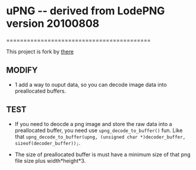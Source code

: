 # uPNG -- derived from LodePNG version 20100808
==========================================
 
This project is fork by [there]()

## MODIFY
- 1 add a way to ouput data, so you can decode image data into preallocated buffers.

## TEST

- If you need to deocde a png image and store the raw data into a preallocated buffer, you need use `upng_decode_to_buffer()` fun. Like that `upng_decode_to_buffer(upng, (unsigned char *)decoder_buffer, sizeof(decoder_buffer));`.

- The size of preallocated buffer is must have a minimum size of that png file size plus width\*height\*3. 
